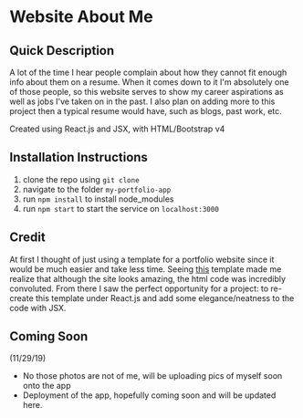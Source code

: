 Website About Me
================

Quick Description
------------------
A lot of the time I hear people complain about how they cannot fit enough info about them on a resume. When it comes down to it I'm absolutely one of those people, so this website serves to show my career aspirations as well as jobs I've taken on in the past. I also plan on adding more to this project then a typical resume would have, such as blogs, past work, etc.

Created using React.js and JSX, with HTML/Bootstrap v4

Installation Instructions
-------------------------
1. clone the repo using ``git clone``
2. navigate to the folder ``my-portfolio-app``
3. run ``npm install`` to install node_modules
4. run ``npm start`` to start the service on ``localhost:3000``

Credit
------
At first I thought of just using a template for a portfolio website since it would be much easier and take less time. Seeing [this](https://colorlib.com/preview/#jackson) template made me realize that although the site looks amazing, the html code was incredibly convoluted. From there I saw the perfect opportunity for a project: to re-create this template under React.js and add some elegance/neatness to the code with JSX.

Coming Soon
-----------
(11/29/19)
* No those photos are not of me, will be uploading pics of myself soon onto the app
* Deployment of the app, hopefully coming soon and will be updated here.
